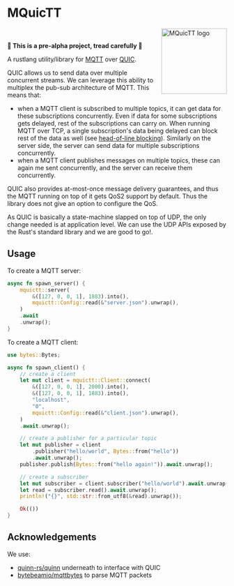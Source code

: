 # MQuicTT

<img align="right" src="https://github.com/mquictt/mquictt/raw/main/docs/logo.png" height="150px" alt="MQuicTT logo">

<br>

**🚧 This is a pre-alpha project, tread carefully 🚧**

A rustlang utility/library for [MQTT] over [QUIC].

QUIC allows us to send data over multiple concurrent streams. We can leverage this ability to multiplex the pub-sub architecture of MQTT. This means that:
- when a MQTT client is subscribed to multiple topics, it can get data for these subscriptions concurrently. Even if data for some subscriptions gets delayed, rest of the subscriptions can carry on. When running MQTT over TCP, a single subscription's data being delayed can block rest of the data as well (see [head-of-line blocking]). Similarly on the server side, the server can send data for multiple subscriptions concurrently.
- when a MQTT client publishes messages on multiple topics, these can again me sent concurrently, and the server can receive them concurrently.

QUIC also provides at-most-once message delivery guarantees, and thus the MQTT running on top of it gets QoS2 support by default. Thus the library does not give an option to configure the QoS.

As QUIC is basically a state-machine slapped on top of UDP, the only change needed is at application level. We can use the UDP APIs exposed by the Rust's standard library and we are good to go!.

## Usage

To create a MQTT server:
```rust
async fn spawn_server() {
    mquictt::server(
        &([127, 0, 0, 1], 1883).into(),
        mquictt::Config::read(&"server.json").unwrap(),
    )
    .await
    .unwrap();
}
```

To create a MQTT client:
```rust
use bytes::Bytes;

async fn spawn_client() {
    // create a client
    let mut client = mquictt::Client::connect(
        &([127, 0, 0, 1], 2000).into(),
        &([127, 0, 0, 1], 1883).into(),
        "localhost",
        "0",
        mquictt::Config::read(&"client.json").unwrap(),
    )
    .await.unwrap();

    // create a publisher for a particular topic
    let mut publisher = client
        .publisher("hello/world", Bytes::from("hello"))
        .await.unwrap();
    publisher.publish(Bytes::from("hello again!")).await.unwrap();

    // create a subscriber
    let mut subscriber = client.subscriber("hello/world").await.unwrap();
    let read = subscriber.read().await.unwrap();
    println!("{}", std::str::from_utf8(&read).unwrap());

    Ok(())
}
```

## Acknowledgements
We use:
- [quinn-rs/quinn][quinn] underneath to interface with QUIC
- [bytebeamio/mqttbytes][mqttbytes] to parse MQTT packets

[MQTT]: https://mqtt.org/
[QUIC]: https://en.wikipedia.org/wiki/QUIC
[quinn]: https://github.com/quinn-rs/quinn
[mqttbytes]: https://github.com/bytebeamio/rumqtt/tree/master/mqttbytes
[head-of-line blocking]: https://en.wikipedia.org/wiki/Head-of-line_blocking
